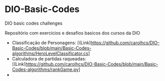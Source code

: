 # DIO-Basic-Codes
DIO basic codes challenges 

Repositório com exercicios e desafios basicos dos cursos da DIO

- Classificação de Personagens: [(Link)https://github.com/carolhcs/DIO-Basic-Codes/blob/main/Basic-Codes-algorithms/HeroLevelClassificator.cs]
- Calculadora de partidas raqueadas: [(Link)https://github.com/carolhcs/DIO-Basic-Codes/blob/main/Basic-Codes-algorithms/rankGame.py]
- 
